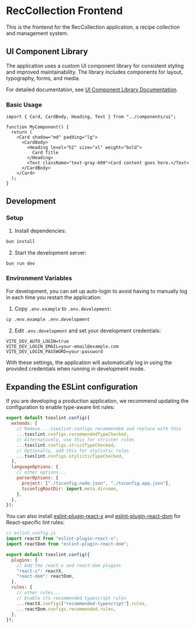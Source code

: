 # RecCollection Frontend

This is the frontend for the RecCollection application, a recipe collection and management system.

## UI Component Library

The application uses a custom UI component library for consistent styling and improved maintainability. The library includes components for layout, typography, forms, and media.

For detailed documentation, see [UI Component Library Documentation](/docs/UI_COMPONENT_LIBRARY.md).

### Basic Usage

```tsx
import { Card, CardBody, Heading, Text } from "../components/ui";

function MyComponent() {
  return (
    <Card shadow="md" padding="lg">
      <CardBody>
        <Heading level="h2" size="xl" weight="bold">
          Card Title
        </Heading>
        <Text className="text-gray-600">Card content goes here.</Text>
      </CardBody>
    </Card>
  );
}
```

## Development

### Setup

1. Install dependencies:

```bash
bun install
```

2. Start the development server:

```bash
bun run dev
```

### Environment Variables

For development, you can set up auto-login to avoid having to manually log in each time you restart the application:

1. Copy `.env.example` to `.env.development`:

```bash
cp .env.example .env.development
```

2. Edit `.env.development` and set your development credentials:

```
VITE_DEV_AUTO_LOGIN=true
VITE_DEV_LOGIN_EMAIL=your-email@example.com
VITE_DEV_LOGIN_PASSWORD=your-password
```

With these settings, the application will automatically log in using the provided credentials when running in development mode.

## Expanding the ESLint configuration

If you are developing a production application, we recommend updating the configuration to enable type-aware lint rules:

```js
export default tseslint.config({
  extends: [
    // Remove ...tseslint.configs.recommended and replace with this
    ...tseslint.configs.recommendedTypeChecked,
    // Alternatively, use this for stricter rules
    ...tseslint.configs.strictTypeChecked,
    // Optionally, add this for stylistic rules
    ...tseslint.configs.stylisticTypeChecked,
  ],
  languageOptions: {
    // other options...
    parserOptions: {
      project: ["./tsconfig.node.json", "./tsconfig.app.json"],
      tsconfigRootDir: import.meta.dirname,
    },
  },
});
```

You can also install [eslint-plugin-react-x](https://github.com/Rel1cx/eslint-react/tree/main/packages/plugins/eslint-plugin-react-x) and [eslint-plugin-react-dom](https://github.com/Rel1cx/eslint-react/tree/main/packages/plugins/eslint-plugin-react-dom) for React-specific lint rules:

```js
// eslint.config.js
import reactX from "eslint-plugin-react-x";
import reactDom from "eslint-plugin-react-dom";

export default tseslint.config({
  plugins: {
    // Add the react-x and react-dom plugins
    "react-x": reactX,
    "react-dom": reactDom,
  },
  rules: {
    // other rules...
    // Enable its recommended typescript rules
    ...reactX.configs["recommended-typescript"].rules,
    ...reactDom.configs.recommended.rules,
  },
});
```
